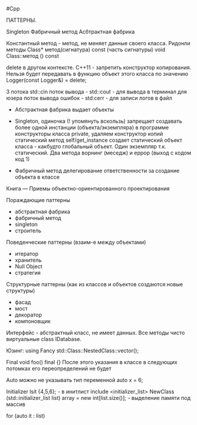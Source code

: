 #Cpp

ПАТТЕРНЫ.

Singleton
Фабричный метод
Асбтрактная фабрика

Константный метод - метод, не меняет данные своего класса. Ридонли методы
Class* метод(сигнатура) const (часть сигнатуры)
void Class::метод () const

delete в другом контексте.
С++11 - запретить конструктор копирования.
Нельзя будет передавать в функцию объект этого класса по значению
Logger(const Logger&) = delete;

3 потока
std::cin
поток вывода - std::cout - для вывода в терминал для юзера
поток вывода ошибок - std:cerr - для записи логов в файл

- Абстрактная фабрика
	выдает объекты

- Singleton, одиночка (! упомянуть вскользь)
	запрещает создавать более одной инстанции (объекта/экземпляра) в программе
	конструкторы класса private, удаляем конструктор копий
	статический метод self/get_instance создает статический объект класса - какбудто глобальный объект. Один экземпляр т.к. статический.
	Два метода ворнинг (меседж) и еррор (выход с кодом код 1)

- Фабричный метод
	делегирование ответственности за создание объекта в классе

Книга — Приемы объектно-ориентированного проектирования

Пораждающие паттерны
- абстрактная фабрика
- фабричный метод
- singleton
- строитель

Поведенческие паттерны (взаим-е между объектами)
- итератор
- хранитель
- Null Object
- стратегия

Структурные паттерны (как из классов и объектов создаются новые структуры)
- фасад
- мост
- декоратор
- компоновщик

Интерфейс - абстрактный класс, не имеет данных. Все методы чисто виртуальные
class IDatabase.

Юзинг:
using Fancy std::Class::NestedClass::vector();

Final
void foo() final {}
После этого указания в классе в следующих потомках его переопределений не будет 

Auto
можно не указывать тип переменной auto x = 6;

Initializer lsit
{4,5,6}; - в инитлист
include <initializer_list>
NewClass (std::initializer_list<int> list)
array = new int[list.size()]; - выделение памяти под массив

for (auto it : list)